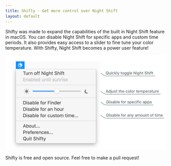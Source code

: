 ```yaml
---
title: Shifty - Get more control over Night Shift
layout: default
---
```

Shifty was made to expand the capabilities of the built in Night Shift feature in macOS. You can disable Night Shift for specific apps and custom time periods. It also provides easy access to a slider to fine tune your color temperature. With Shifty, Night Shift becomes a power user feature!

<div id="screenshot-container">
  <img class="shifty-screenshot" src='images/shifty-screenshot-large.png'>
</div>


Shifty is free and open source. Feel free to make a pull request!
